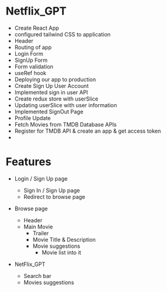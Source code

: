 # Netflix_GPT

- Create React App
- configured tailwind CSS to application
- Header
- Routing of app
- Login Form
- SignUp Form
- Form validation
- useRef hook
- Deploying our app to production
- Create Sign Up User Account
- Implemented sign in user API
- Create redux store with userSlice
- Updating userSlice with user information
- Implemented SignOut Page
- Profile Update
- Fetch Movies from TMDB Database APIs
- Register for TMDB API & create an app & get access token
- 

# Features
- Login / Sign Up page
    - Sign In / Sign Up page
    - Redirect to browse page
- Browse page 
    - Header
    - Main Movie
        - Trailer
        - Movie Title & Description
        - Movie suggestions
            - Movie list into it

- NetFlix_GPT
    - Search bar
    - Movies suggestions